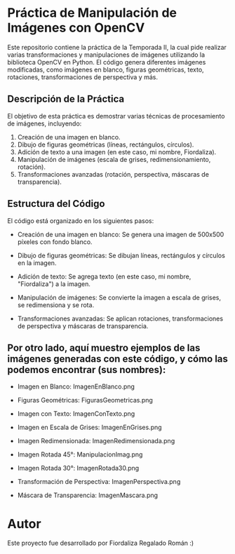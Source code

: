 # Práctica de Manipulación de Imágenes con OpenCV

Este repositorio contiene la práctica de la Temporada II, la cual pide realizar varias transformaciones y manipulaciones de imágenes utilizando la biblioteca OpenCV en Python. El código genera diferentes imágenes modificadas, como imágenes en blanco, figuras geométricas, texto, rotaciones, transformaciones de perspectiva y más. 

## Descripción de la Práctica

El objetivo de esta práctica es demostrar varias técnicas de procesamiento de imágenes, incluyendo:

1. Creación de una imagen en blanco.
2. Dibujo de figuras geométricas (líneas, rectángulos, círculos).
3. Adición de texto a una imagen (en este caso, mi nombre, Fiordaliza).
4. Manipulación de imágenes (escala de grises, redimensionamiento, rotación).
5. Transformaciones avanzadas (rotación, perspectiva, máscaras de transparencia).


## Estructura del Código

El código está organizado en los siguientes pasos:

* Creación de una imagen en blanco: Se genera una imagen de 500x500 píxeles con fondo blanco.

* Dibujo de figuras geométricas: Se dibujan líneas, rectángulos y círculos en la imagen.

* Adición de texto: Se agrega texto (en este caso, mi nombre, "Fiordaliza") a la imagen.

* Manipulación de imágenes: Se convierte la imagen a escala de grises, se redimensiona y se rota.

* Transformaciones avanzadas: Se aplican rotaciones, transformaciones de perspectiva y máscaras de transparencia.
  
## Por otro lado, aquí muestro ejemplos de las imágenes generadas con este código, y cómo las podemos encontrar (sus nombres):

- Imagen en Blanco: ImagenEnBlanco.png

- Figuras Geométricas: FigurasGeometricas.png

- Imagen con Texto: ImagenConTexto.png

- Imagen en Escala de Grises: ImagenEnGrises.png

- Imagen Redimensionada: ImagenRedimensionada.png

- Imagen Rotada 45°: ManipulacionImag.png

- Imagen Rotada 30°: ImagenRotada30.png

- Transformación de Perspectiva: ImagenPerspectiva.png

- Máscara de Transparencia: ImagenMascara.png

# Autor

Este proyecto fue desarrollado por Fiordaliza Regalado Román :)
